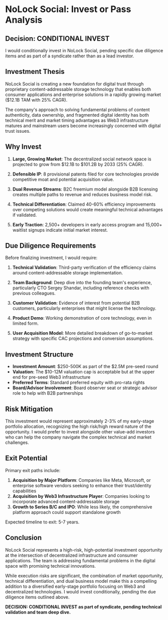 # NoLock Social: Invest or Pass Analysis

## Decision: CONDITIONAL INVEST

I would conditionally invest in NoLock Social, pending specific due diligence items and as part of a syndicate rather than as a lead investor.

## Investment Thesis

NoLock Social is creating a new foundation for digital trust through proprietary content-addressable storage technology that enables both consumer applications and enterprise solutions in a rapidly growing market ($12.1B TAM with 25% CAGR).

The company's approach to solving fundamental problems of content authenticity, data ownership, and fragmented digital identity has both technical merit and market timing advantages as Web3 infrastructure matures and mainstream users become increasingly concerned with digital trust issues.

## Why Invest

1. **Large, Growing Market**: The decentralized social network space is projected to grow from $12.1B to $101.2B by 2033 (25% CAGR).

2. **Defensible IP**: 8 provisional patents filed for core technologies provide competitive moat and potential acquisition value.

3. **Dual Revenue Streams**: B2C freemium model alongside B2B licensing creates multiple paths to revenue and reduces business model risk.

4. **Technical Differentiation**: Claimed 40-60% efficiency improvements over competing solutions would create meaningful technical advantages if validated.

5. **Early Traction**: 2,500+ developers in early access program and 15,000+ waitlist signups indicate initial market interest.

## Due Diligence Requirements

Before finalizing investment, I would require:

1. **Technical Validation**: Third-party verification of the efficiency claims around content-addressable storage implementation.

2. **Team Background**: Deep dive into the founding team's experience, particularly CTO Sergey Shandar, including reference checks with previous colleagues.

3. **Customer Validation**: Evidence of interest from potential B2B customers, particularly enterprises that might license the technology.

4. **Product Demo**: Working demonstration of core technology, even in limited form.

5. **User Acquisition Model**: More detailed breakdown of go-to-market strategy with specific CAC projections and conversion assumptions.

## Investment Structure

- **Investment Amount**: $250-500K as part of the $2.5M pre-seed round
- **Valuation**: The $10-12M valuation cap is acceptable but at the upper end for pre-seed Web3 infrastructure
- **Preferred Terms**: Standard preferred equity with pro-rata rights
- **Board/Advisor Involvement**: Board observer seat or strategic advisor role to help with B2B partnerships

## Risk Mitigation

This investment would represent approximately 2-3% of my early-stage portfolio allocation, recognizing the high risk/high reward nature of the opportunity. I would prefer to invest alongside other value-add investors who can help the company navigate the complex technical and market challenges.

## Exit Potential

Primary exit paths include:

1. **Acquisition by Major Platform**: Companies like Meta, Microsoft, or enterprise software vendors seeking to enhance their trust/identity capabilities
2. **Acquisition by Web3 Infrastructure Player**: Companies looking to incorporate advanced content-addressable storage
3. **Growth to Series B/C and IPO**: While less likely, the comprehensive platform approach could support standalone growth

Expected timeline to exit: 5-7 years.

## Conclusion

NoLock Social represents a high-risk, high-potential investment opportunity at the intersection of decentralized infrastructure and consumer applications. The team is addressing fundamental problems in the digital space with promising technical innovations.

While execution risks are significant, the combination of market opportunity, technical differentiation, and dual business model make this a compelling addition to a diversified early-stage portfolio focusing on Web3 and decentralized technologies. I would invest conditionally, pending the due diligence items outlined above.

**DECISION: CONDITIONAL INVEST as part of syndicate, pending technical validation and team deep dive.**